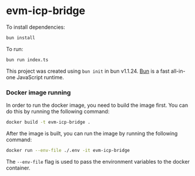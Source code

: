 # evm-icp-bridge

To install dependencies:

```bash
bun install
```

To run:

```bash
bun run index.ts
```

This project was created using `bun init` in bun v1.1.24. [Bun](https://bun.sh) is a fast all-in-one JavaScript runtime.


### Docker image running

In order to run the docker image, you need to build the image first. You can do this by running the following command:

```bash
docker build -t evm-icp-bridge .
```

After the image is built, you can run the image by running the following command:

```bash
docker run --env-file ./.env -it evm-icp-bridge
```

The `--env-file` flag is used to pass the environment variables to the docker container.